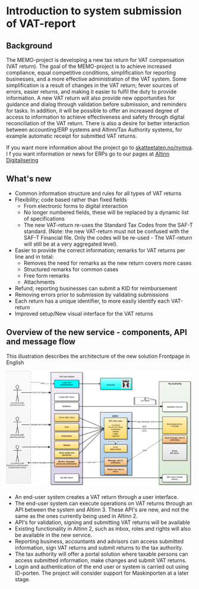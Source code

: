 # Introduction to system submission of VAT-report

## Background

The MEMO-project is developing a new tax return for VAT compensation (VAT return). The goal of the MEMO-project is to achieve increased compliance, equal competitive conditions, simplification for reporting businesses, and a more effective administration of the VAT system.
Some simplification is a result of changes in the VAT return; fever sources of errors, easier returns, and making it easier to fulfil the duty to provide information.
A new VAT return will also provide new opportunities for guidance and dialog through validation before submission, and reminders for tasks. In addition, it will be possible to offer an increased degree of access to information to achieve effectiveness and safety through digital reconciliation of the VAT return. There is also a desire for better interaction between accounting/ERP systems and Altinn/Tax Authority systems, for example automatic receipt for submitted VAT returns.

If you want more information about the project go to [skatteetaten.no/nymva](http://www.skatteetaten.no/nymva).
I f you want information or news for ERPs go to our pages at [Altinn Digitalisering](https://www.altinndigital.no/produkter/altinn-api-for-datasystem/tjenesteoversikt/skatteetaten---modernisering-av-mva/)

## What's new

- Common information structure and rules for all types of VAT returns
- Flexibility; code based rather than fixed fields
  - From electronic forms to digital interaction
  - No longer numbered fields, these will be replaced by a dynamic list of specifications
  - The new VAT-return re-uses the Standard Tax Codes from the SAF-T standard. (Note: the new VAT-return must not be confused with the SAF-T Financial file. Only the codes will be re-used - The VAT-return will still be at a very aggregated level).
- Easier to provide the correct information; remarks for VAT returns per line and in total:
  - Removes the need for remarks as the new return covers more cases
  - Structured remarks for common cases
  - Free form remarks
  - Attachments
- Refund; reporting businesses can submit a KID for reimbursement
- Removing errors prior to submission by validating submissions
- Each return has a unique identifier, to more easily identify each VAT-return
- Improved setup/New visual interface for the VAT returns

## Overview of the new service - components, API and message flow

This illustration describes the architecture of the new solution
Frontpage in English

![VAT_return_overview.png](VAT_return_overview.png)

- An end-user system creates a VAT return through a user interface.
- The end-user system can execute operations on VAT returns through an API between the system and Altinn 3. These API's are new, and not the same as the ones currently being used in Altinn 2.
- API's for validation, signing and submitting VAT returns will be available
- Existing functionality in Altinn 2, such as inbox, roles and rights will also be available in the new service.
- Reporting business, accountants and advisors can access submitted information, sign VAT returns and submit returns to the tax authority.
- The tax authority will offer a portal solution where taxable persons can access submitted information, make changes and submit VAT returns.
- Login and authentication of the end user or system is carried out using ID-porten. The project will consider support for Maskinporten at a later stage.

